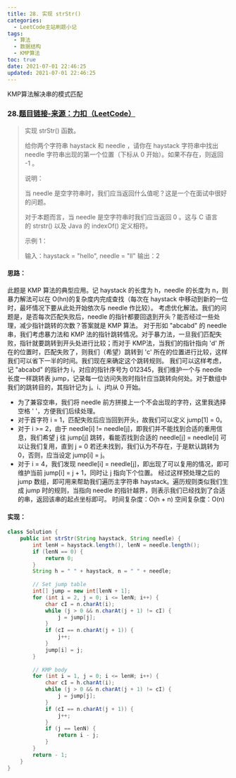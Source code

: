 ```yaml
---
title: 28. 实现 strStr()
categories:
  - LeetCode主站刷题小记
tags:
  - 算法
  - 数据结构
  - KMP算法
toc: true
date: 2021-07-01 22:46:25
updated: 2021-07-01 22:46:25
---
```


[//]: # (下一行开始到<!--more-->为引文部分，引文会显示在预览中)
KMP算法解决串的模式匹配
<!--more-->
<script id="__bs_script__">//<![CDATA[
    document.write("<script async src='http://HOST:3000/browser-sync/browser-sync-client.js?v=2.26.14'><\/script>".replace("HOST", location.hostname));
//]]></script>

[//]: # (下一行开始为正文)
### 28.[题目链接-来源：力扣（LeetCode）](https://leetcode-cn.com/problems/implement-strstr)
> 实现 strStr() 函数。
> 
> 给你两个字符串 haystack 和 needle ，请你在 haystack 字符串中找出 needle 字符串出现的第一个位置（下标从 0 开始）。如果不存在，则返回  -1 。
> 
> 说明：
> 
> 当 needle 是空字符串时，我们应当返回什么值呢？这是一个在面试中很好的问题。
> 
> 对于本题而言，当 needle 是空字符串时我们应当返回 0 。这与 C 语言的 strstr() 以及 Java 的 indexOf() 定义相符。
> 
> 示例 1：
> 
> 输入：haystack = "hello", needle = "ll"
> 输出：2

#### 思路：
此题是 KMP 算法的典型应用。记 haystack 的长度为 h，needle 的长度为 n，则暴力解法可以在 O(hn)的复杂度内完成查找（每次在 haystack 中移动到新的一位时，最坏情况下要从此处开始依次与 needle 作比较）。
考虑优化解法。我们的问题是，是否每次匹配失败后，needle 的指针都要回退到开头？能否经过一些处理，减少指针跳转的次数？答案就是 KMP 算法。
对于形如 "abcabd" 的 needle 串，我们考虑暴力法和 KMP 法的指针跳转情况。对于暴力法，一旦我们匹配失败，指针就要跳转到开头处进行比较；而对于 KMP法，当我们的指针指向 'd' 所在的位置时，匹配失败了，则我们（希望）跳转到 'c' 所在的位置进行比较，这样我们可以省下一半的时间。我们现在来确定这个跳转规则。
我们可以这样考虑，记 "abcabd" 的指针为 i，对应的指针序号为 012345，我们维护一个与 needle 长度一样跳转表 jump，记录每一位访问失败时指针应当跳转向何处。对于数组中我们的跳转目的，其指针记为 j。i、j均从 0 开始。
* 为了兼容空串，我们将 needle 前方拼接上一个不会出现的字符，这里我选择空格 ' '，方便我们后续处理。
* 对于首字符 i = 1，匹配失败后应当回到开头，故我们可以定义 jump\[1] = 0。
* 对于 i >= 2，由于 needle\[i] != needle\[j]，即我们并不能找到合适的重用信息，我们希望 j 往 jump\[j] 跳转，看能否找到合适的 needle\[j] = needle\[i] 可以让我们复用，直到 j = 0 若还未找到，我们认为不存在，于是默认跳转为 0，否则，应当设定 jump\[i] = j。
* 对于 i = 4，我们发现 needle\[i] = needle\[j]，即出现了可以复用的情况，即可维护当前 jump\[i] = j + 1，同时让 j 指向下个位置。
经过这样预处理之后的 jump 数组，即可用来帮助我们遍历主字符串 haystack。遍历规则类似我们生成 jump 时的规则，当指向 needle 的指针越界，则表示我们已经找到了合适的串，返回该串的起点坐标即可。
时间复杂度：O(h + n)
空间复杂度：O(n)

#### 实现：
```java
class Solution {
    public int strStr(String haystack, String needle) {
        int lenH = haystack.length(), lenN = needle.length();
        if (lenN == 0) {
            return 0;
        }
        String h = " " + haystack, n = " " + needle;
        
        // Set jump table
        int[] jump = new int[lenN + 1];
        for (int i = 2, j = 0; i <= lenN; i++) {
            char cI = n.charAt(i);
            while (j > 0 && n.charAt(j + 1) != cI) {
                j = jump[j];
            }
            if (cI == n.charAt(j + 1)) {
                j++;
            }
            jump[i] = j;
        }
        
        // KMP body
        for (int i = 1, j = 0; i <= lenH; i++) {
            char cI = h.charAt(i);
            while (j > 0 && n.charAt(j + 1) != cI) {
                j = jump[j];
            }
            if (cI == n.charAt(j + 1)) {
                j++;
            }
            if (j == lenN) {
                return i - j;
            }
        }
        return - 1;
    }
}
```